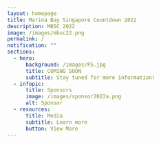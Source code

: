 ```yaml
---
layout: homepage
title: Marina Bay Singapore Countdown 2022
description: MBSC 2022
image: /images/mbsc22.png
permalink: /
notification: ""
sections:
  - hero:
      background: /images/P5.jpg
      title: COMING SOON
      subtitle: Stay tuned for more information!
  - infopic:
      title: Sponsors
      image: /images/sponsor2022a.png
      alt: Sponsor
  - resources:
      title: Media
      subtitle: Learn more
      button: View More
---
```

